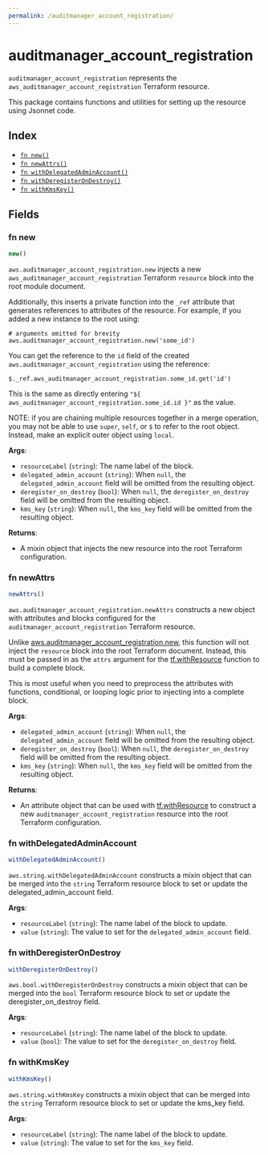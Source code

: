 ```yaml
---
permalink: /auditmanager_account_registration/
---
```


# auditmanager_account_registration

`auditmanager_account_registration` represents the `aws_auditmanager_account_registration` Terraform resource.



This package contains functions and utilities for setting up the resource using Jsonnet code.


## Index

* [`fn new()`](#fn-new)
* [`fn newAttrs()`](#fn-newattrs)
* [`fn withDelegatedAdminAccount()`](#fn-withdelegatedadminaccount)
* [`fn withDeregisterOnDestroy()`](#fn-withderegisterondestroy)
* [`fn withKmsKey()`](#fn-withkmskey)

## Fields

### fn new

```ts
new()
```


`aws.auditmanager_account_registration.new` injects a new `aws_auditmanager_account_registration` Terraform `resource`
block into the root module document.

Additionally, this inserts a private function into the `_ref` attribute that generates references to attributes of the
resource. For example, if you added a new instance to the root using:

    # arguments omitted for brevity
    aws.auditmanager_account_registration.new('some_id')

You can get the reference to the `id` field of the created `aws.auditmanager_account_registration` using the reference:

    $._ref.aws_auditmanager_account_registration.some_id.get('id')

This is the same as directly entering `"${ aws_auditmanager_account_registration.some_id.id }"` as the value.

NOTE: if you are chaining multiple resources together in a merge operation, you may not be able to use `super`, `self`,
or `$` to refer to the root object. Instead, make an explicit outer object using `local`.

**Args**:
  - `resourceLabel` (`string`): The name label of the block.
  - `delegated_admin_account` (`string`):  When `null`, the `delegated_admin_account` field will be omitted from the resulting object.
  - `deregister_on_destroy` (`bool`):  When `null`, the `deregister_on_destroy` field will be omitted from the resulting object.
  - `kms_key` (`string`):  When `null`, the `kms_key` field will be omitted from the resulting object.

**Returns**:
- A mixin object that injects the new resource into the root Terraform configuration.


### fn newAttrs

```ts
newAttrs()
```


`aws.auditmanager_account_registration.newAttrs` constructs a new object with attributes and blocks configured for the `auditmanager_account_registration`
Terraform resource.

Unlike [aws.auditmanager_account_registration.new](#fn-new), this function will not inject the `resource`
block into the root Terraform document. Instead, this must be passed in as the `attrs` argument for the
[tf.withResource](https://github.com/tf-libsonnet/core/tree/main/docs#fn-withresource) function to build a complete block.

This is most useful when you need to preprocess the attributes with functions, conditional, or looping logic prior to
injecting into a complete block.

**Args**:
  - `delegated_admin_account` (`string`):  When `null`, the `delegated_admin_account` field will be omitted from the resulting object.
  - `deregister_on_destroy` (`bool`):  When `null`, the `deregister_on_destroy` field will be omitted from the resulting object.
  - `kms_key` (`string`):  When `null`, the `kms_key` field will be omitted from the resulting object.

**Returns**:
  - An attribute object that can be used with [tf.withResource](https://github.com/tf-libsonnet/core/tree/main/docs#fn-withresource) to construct a new `auditmanager_account_registration` resource into the root Terraform configuration.


### fn withDelegatedAdminAccount

```ts
withDelegatedAdminAccount()
```

`aws.string.withDelegatedAdminAccount` constructs a mixin object that can be merged into the `string`
Terraform resource block to set or update the delegated_admin_account field.



**Args**:
  - `resourceLabel` (`string`): The name label of the block to update.
  - `value` (`string`): The value to set for the `delegated_admin_account` field.


### fn withDeregisterOnDestroy

```ts
withDeregisterOnDestroy()
```

`aws.bool.withDeregisterOnDestroy` constructs a mixin object that can be merged into the `bool`
Terraform resource block to set or update the deregister_on_destroy field.



**Args**:
  - `resourceLabel` (`string`): The name label of the block to update.
  - `value` (`bool`): The value to set for the `deregister_on_destroy` field.


### fn withKmsKey

```ts
withKmsKey()
```

`aws.string.withKmsKey` constructs a mixin object that can be merged into the `string`
Terraform resource block to set or update the kms_key field.



**Args**:
  - `resourceLabel` (`string`): The name label of the block to update.
  - `value` (`string`): The value to set for the `kms_key` field.
